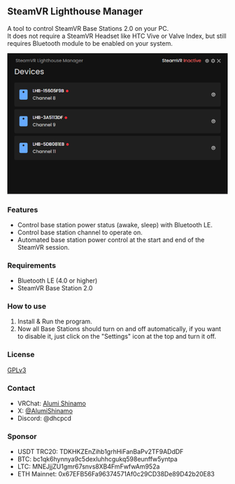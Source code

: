 ## SteamVR Lighthouse Manager 
A tool to control SteamVR Base Stations 2.0 on your PC.<br> It does not require a SteamVR Headset like HTC Vive or Valve Index, but still requires Bluetooth module to be enabled on your system.

![Program Image](resources/Program.png) 

### Features
- Control base station power status (awake, sleep) with Bluetooth LE.
- Control base station channel to operate on.
- Automated base station power control at the start and end of the SteamVR session.

### Requirements
- Bluetooth LE (4.0 or higher) 
- SteamVR Base Station 2.0 

### How to use 
1. Install & Run the program.
2. Now all Base Stations should turn on and off automatically, if you want to disable it, just click on the "Settings" icon at the top and turn it off.

### License
[GPLv3](https://github.com/DHCPCD9/go-steamvr-lighthouse-manager/blob/main/LICENSE)

### Contact
 - VRChat: [Alumi Shinamo](https://vrchat.com/home/user/usr_98358fea-8df8-4c08-ab4f-db555ae4e959)
 - X: [@AlumiShinamo](https://x.com/AlumiShinamo)
 - Discord: @dhcpcd

### Sponsor
 - USDT TRC20: TDKHKZEnZihb1grhHiFanBaPv2TF9ADdDF
 - BTC: bc1qk6hynnya9c5dexluhhcgukq598eunffw5yntpa
 - LTC: MNEJjjZU1gmr67snvs8XB4FmFwfwAm952a
 - ETH Mainnet: 0x67EFB56Fa96374571Af0c29CD38De89D42b20E83
